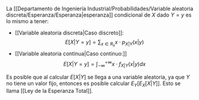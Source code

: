 
La [[Departamento de Ingeniería Industrial/Probabilidades/Variable aleatoria discreta/Esperanza/Esperanza|esperanza]] condicional de $X$ dado $Y=y$ es lo mismo a tener: 

- [[Variable aleatoria discreta|Caso discreto]]: $$E[X\vert Y=y]=\sum_{x\in R_x}x\cdot p_{X\vert Y}(x\vert y)$$ 
- [[Variable aleatoria continua|Caso continuo:]] $$E[X\vert Y=y]=\int_{-\infty}^{+\infty}x\cdot f_{X\vert Y}(x\vert y)dx$$

Es posible que al calcular $E[X\vert Y]$ se llega a una variable aleatoria, ya que $Y$ no tiene un valor fijo, entonces es posible calcular $E_Y[E_X[X\vert Y]]$. Esto se llama [[Ley de la Esperanza Total]]. 
